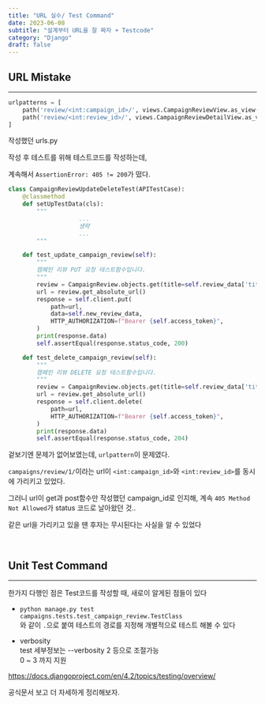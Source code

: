 ```yaml
---
title: "URL 실수/ Test Command"
date: 2023-06-08
subtitle: "설계부터 URL을 잘 짜자 + Testcode"
category: "Django"
draft: false
---
```


## URL Mistake

---

```python
urlpatterns = [
    path('review/<int:campaign_id>/', views.CampaignReviewView.as_view(), name='campaign_review_view'),
    path('review/<int:review_id>/', views.CampaignReviewDetailView.as_view(), name='campaign_review_detail_view'),
]
```

작성했던 urls.py

작성 후 테스트를 위해 테스트코드를 작성하는데,

계속해서 `AssertionError: 405 != 200`가 떴다.

```python
class CampaignReviewUpdateDeleteTest(APITestCase):
    @classmethod
    def setUpTestData(cls):
        """
                    ...
                    생략
                    ...
        """

    def test_update_campaign_review(self):
        """
        캠페인 리뷰 PUT 요청 테스트함수입니다.
        """
        review = CampaignReview.objects.get(title=self.review_data['title'])
        url = review.get_absolute_url()
        response = self.client.put(
            path=url,
            data=self.new_review_data,
            HTTP_AUTHORIZATION=f"Bearer {self.access_token}",
        )
        print(response.data)
        self.assertEqual(response.status_code, 200)

    def test_delete_campaign_review(self):
        """
        캠페인 리뷰 DELETE 요청 테스트함수입니다.
        """
        review = CampaignReview.objects.get(title=self.review_data['title'])
        url = review.get_absolute_url()
        response = self.client.delete(
            path=url,
            HTTP_AUTHORIZATION=f"Bearer {self.access_token}",
        )
        print(response.data)
        self.assertEqual(response.status_code, 204)
```

겉보기엔 문제가 없어보였는데, `urlpattern`이 문제였다.

`campaigns/review/1/`이라는 url이 `<int:campaign_id>`와 `<int:review_id>`를 동시에 가리키고 있었다.

그러니 url이 get과 post함수만 작성했던 campaign_id로 인지해, 계속 `405 Method Not Allowed`가 status 코드로 날아왔던 것..

같은 url을 가리키고 있을 땐 후자는 무시된다는 사실을 알 수 있었다

<br/>

## Unit Test Command

---

한가지 다행인 점은 Test코드를 작성할 때, 새로이 알게된 점들이 있다

- `python manage.py test campaigns.tests.test_campaign_review.TestClass`  
  와 같이 `.`으로 붙여 테스트의 경로를 지정해 개별적으로 테스트 해볼 수 있다

- verbosity  
  test 세부정보는 --verbosity 2 등으로 조절가능  
  0 ~ 3 까지 지원

https://docs.djangoproject.com/en/4.2/topics/testing/overview/

공식문서 보고 더 자세하게 정리해보자.
